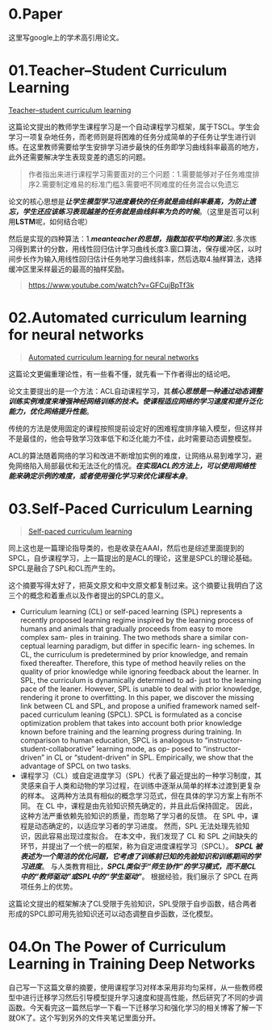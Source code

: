 # 0.Paper

这里写google上的学术高引用论文。

# 01.Teacher–Student Curriculum Learning

[Teacher–student curriculum learning](https://ieeexplore.ieee.org/abstract/document/8827566/)

这篇论文提出的教师学生课程学习是一个自动课程学习框架，属于TSCL。学生会学习一项复杂地任务，而老师则是将困难的任务分成简单的子任务让学生进行训练。在这里教师需要给学生安排学习进步最快的任务即学习曲线斜率最高的地方，此外还需要解决学生表现变差的遗忘的问题。

>  作者指出来进行课程学习需要面对的三个问题：1.需要能够对子任务难度排序2.需要制定难易的标准门槛3.需要吧不同难度的任务混合以免遗忘

论文的核心思想是***让学生模型学习进度最快的任务就是曲线斜率最高，为防止遗忘，学生还应该练习表现越差的任务就是曲线斜率为负的时候***。（这里是否可以利用**LSTM**呢，如何结合呢）

然后是实现的四种算法：1.***meanteacher的思想，指数加权平均的算法***2.多次练习得到累计的分数，用线性回归估计学习曲线长度3.窗口算法，保存缓冲区，以时间步长作为输入用线性回归估计任务地学习曲线斜率，然后选取4.抽样算法，选择缓冲区里采样最近的最高的抽样奖励。

> https://www.youtube.com/watch?v=GFCujBpTf3k

# 02.Automated curriculum learning for neural networks

> [Automated curriculum learning for neural networks](https://proceedings.mlr.press/v70/graves17a.html)

这篇论文更偏重理论性，有一些看不懂，就先看一下作者得出的结论吧。

论文主要提出的是一个方法：ACL自动课程学习，其***核心思想是一种通过动态调整训练实例难度来增强神经网络训练的技术。使课程适应网络的学习速度和提升泛化能力，优化网络提升性能***。

传统的方法是使用固定的课程按照提前设定好的困难程度排序输入模型，但这样并不是最佳的，他会导致学习效率低下和泛化能力不佳，此时需要动态调整模型。

ACL的算法随着网络的学习和改进不断增加实例的难度，让网络从易到难学习，避免网络陷入局部最优和无法泛化的情况。***在实现ACL的方法上，可以使用网络性能来确定示例的难度，或者使用强化学习来优化课程本身***。

# 03.Self-Paced Curriculum Learning

> [Self-paced curriculum learning](https://ojs.aaai.org/index.php/AAAI/article/view/9608)

同上这也是一篇理论指导类的，也是收录在AAAI，然后也是综述里面提到的SPCL，自步课程学习，上一篇提出的是ACL的理论，这里是SPCL的理论基础。
SPCL是融合了SPL和CL而产生的。

这个摘要写得太好了，把英文原文和中文原文都复制过来。这个摘要让我明白了这三个的概念和着重点以及作者提出的SPCL的意义。

- Curriculum learning (CL) or self-paced learning (SPL) represents a recently proposed learning regime inspired by the learning process of humans and animals that gradually proceeds from easy to more complex sam- ples in training. The two methods share a similar con- ceptual learning paradigm, but differ in specific learn- ing schemes. In CL, the curriculum is predetermined by prior knowledge, and remain fixed thereafter. Therefore, this type of method heavily relies on the quality of prior knowledge while ignoring feedback about the learner. In SPL, the curriculum is dynamically determined to ad- just to the learning pace of the leaner. However, SPL is unable to deal with prior knowledge, rendering it prone to overfitting. In this paper, we discover the missing link between CL and SPL, and propose a unified framework named self-paced curriculum leaning (SPCL). SPCL is formulated as a concise optimization problem that takes into account both prior knowledge known before training and the learning progress during training. In comparison to human education, SPCL is analogous to “instructor-student-collaborative” learning mode, as op- posed to “instructor-driven” in CL or “student-driven” in SPL. Empirically, we show that the advantage of SPCL on two tasks.
- 课程学习（CL）或自定进度学习（SPL）代表了最近提出的一种学习制度，其灵感来自于人类和动物的学习过程，在训练中逐渐从简单的样本过渡到更复杂的样本。 这两种方法具有相似的概念学习范式，但在具体的学习方案上有所不同。 在 CL 中，课程是由先验知识预先确定的，并且此后保持固定。 因此，这种方法严重依赖先验知识的质量，而忽略了学习者的反馈。 在 SPL 中，课程是动态确定的，以适应学习者的学习进度。 然而，SPL 无法处理先验知识，因此容易出现过度拟合。 在本文中，我们发现了 CL 和 SPL 之间缺失的环节，并提出了一个统一的框架，称为自定进度课程学习（SPCL）。 ***SPCL 被表述为一个简洁的优化问题，它考虑了训练前已知的先验知识和训练期间的学习进度***。 与人类教育相比，***SPCL类似于“师生协作”的学习模式，而不是CL中的“教师驱动”或SPL中的“学生驱动”***。 根据经验，我们展示了 SPCL 在两项任务上的优势。

这篇论文提出的框架解决了CL受限于先验知识，SPL受限于自步函数，结合两者形成的SPCL即可用先验知识还可以动态调整自步函数，泛化模型。

# 04.On The Power of Curriculum Learning in Training Deep Networks

自己写一下这篇文章的摘要，使用课程学习对样本采用非均匀采样，从一些教师模型中进行迁移学习然后引导模型提升学习速度和提高性能，然后研究了不同的步调函数。今天看完这一篇然后学一下看一下迁移学习和强化学习的相关博客了解一下就OK了。这个写到另外的文件夹笔记里面分开。
